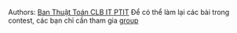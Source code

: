 Authors: [Ban Thuật Toán CLB IT PTIT](https://www.facebook.com/ITPTIT)
Để có thể làm lại các bài trong contest, các bạn chỉ cần tham gia [group](https://codeforces.com/group/BegPu2Bixu)
